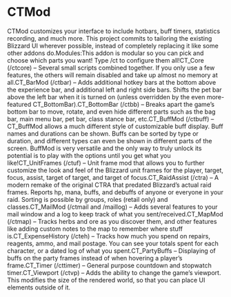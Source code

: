 # CTMod

CTMod customizes your interface to include hotbars, buff timers, statistics recording, and much more. This project commits to tailoring the existing Blizzard UI wherever possible, instead of completely replacing it like some other addons do.Modules:This addon is modular so you can pick and choose which parts you want! Type /ct to configure them all!CT_Core (/ctcore) – Several small scripts combined together. If you only use a few features, the others will remain disabled and take up almost no memory at all.CT_BarMod (/ctbar) – Adds additional hotkey bars at the bottom above the experience bar, and additional left and right side bars. Shifts the pet bar above the left bar when it is turned on (unless overridden by the even more-featured CT_BottomBar).CT_BottomBar (/ctbb) – Breaks apart the game’s bottom bar to move, rotate, and even hide different parts such as the bag bar, main menu bar, pet bar, class stance bar, etc.CT_BuffMod (/ctbuff) – CT_BuffMod allows a much different style of customizable buff display. Buff names and durations can be shown. Buffs can be sorted by type or duration, and different types can even be shown in different parts of the screen. BuffMod is very versatile and the only way to truly unlock its potential is to play with the options until you get what you like!CT_UnitFrames (/ctuf) – Unit frame mod that allows you to further customize the look and feel of the Blizzard unit frames for the player, target, focus, assist, target of target, and target of focus.CT_RaidAssist (/ctra) – A modern remake of the original CTRA that predated Blizzard’s actual raid frames. Reports hp, mana, buffs, and debuffs of anyone or everyone in your raid. Sorting is possible by groups, roles (retail only) and classes.CT_MailMod (/ctmail and /maillog) – Adds several features to your mail window and a log to keep track of what you sent/received.CT_MapMod (/ctmap) – Tracks herbs and ore as you discover them, and other features like adding custom notes to the map to remember where stuff is.CT_ExpenseHistory (/cteh) – Tracks how much you spend on repairs, reagents, ammo, and mail postage. You can see your totals spent for each character, or a dated log of what you spent.CT_PartyBuffs – Displaying of buffs on the party frames instead of when hovering a player’s frame.CT_Timer (/cttimer) – General purpose countdown and stopwatch timer.CT_Viewport (/ctvp) – Adds the ability to change the game’s viewport. This modifies the size of the rendered world, so that you can place UI elements outside of it.
